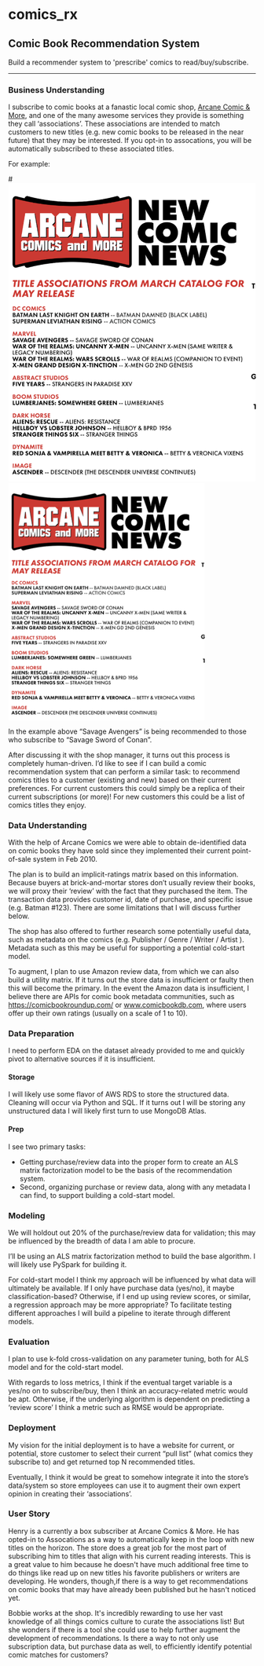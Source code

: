 # comics_rx

## Comic Book Recommendation System

Build a recommender system to 'prescribe' comics to read/buy/subscribe.

---

### Business Understanding
I subscribe to comic books at a fanastic local comic shop, [Arcane Comic & More](https://www.arcanecomicbooks.com/), and one of the many awesome services they provide is something they call ‘associations’. These associations are intended to match customers to new titles (e.g. new comic books to be released in the near future) that they may be interested. If you opt-in to assocations, you will be automatically subscribed to these associated titles.

For example:

#![](assets/assoc_example.png)
<img src="assets/assoc_example.png" width=400, align='center'>

In the example above “Savage Avengers” is being recommended to those who subscribe to “Savage Sword of Conan”.

After discussing it with the shop manager, it turns out this process is completely human-driven. I’d like to see if I can build a comic recommendation system that can perform a similar task: to recommend comics titles to a customer (existing and new) based on their current preferences. For current customers this could simply be a replica of their current subscriptions (or more)! For new customers this could be a list of comics titles they enjoy.

### Data Understanding
With the help of Arcane Comics we were able to obtain de-identified data on comic books they have sold since they implemented their current point-of-sale system in Feb 2010. 

The plan is to build an implicit-ratings matrix based on this information. Because buyers at brick-and-mortar stores don’t usually review their books, we will proxy their ‘review’ with the fact that they purchased the item. The transaction data provides customer id, date of purchase, and specific issue (e.g. Batman #123). There are some limitations that I will discuss further below.

The shop has also offered to further research some potentially useful data, such as metadata on the comics (e.g. Publisher / Genre / Writer / Artist ). Metadata such as this may be useful for supporting a potential cold-start model.

To augment, I plan to use Amazon review data, from which we can also build a utility matrix. If it turns out the store data is insufficient or faulty then this will become the primary. In the event the Amazon data is insufficient, I believe there are APIs for comic book metadata communities, such as https://comicbookroundup.com/ or www.comicbookdb.com, where users offer up their own ratings (usually on a scale of 1 to 10).

### Data Preparation
I need to perform EDA on the dataset already provided to me and quickly pivot to alternative sources if it is insufficient.

#### Storage
I will likely use some flavor of AWS RDS to store the structured data. Cleaning will occur via Python and SQL.
If it turns out I will be storing any unstructured data I will likely first turn to use MongoDB Atlas.

#### Prep
I see two primary tasks:  
- Getting purchase/review data into the proper form to create an ALS matrix factorization model to be the basis of the recommendation system.
- Second, organizing purchase or review data, along with any metadata I can find, to support building a cold-start model.

### Modeling
We will holdout out 20% of the purchase/review data for validation; this may be influenced by the breadth of data I am able to procure.

I’ll be using an ALS matrix factorization method to build the base algorithm. I will likely use PySpark for building it.

For cold-start model I think my approach will be influenced by what data will ultimately be available. If I only have purchase data (yes/no), it maybe classification-based? Otherwise, if I end up using review scores, or similar, a regression approach may be more appropriate?
To facilitate testing different approaches I will build a pipeline to iterate through different models.

### Evaluation
I plan to use k-fold cross-validation on any parameter tuning, both for ALS model and for the cold-start model. 

With regards to loss metrics, I think if the eventual target variable is a yes/no on to subscribe/buy, then I think an accuracy-related metric would be apt. Otherwise, if the underlying algorithm is dependent on predicting a ‘review score’ I think a metric such as RMSE would be appropriate.

### Deployment
My vision for the initial deployment is to have a website for current, or potential, store customer to select their current “pull list” (what comics they subscribe to) and get returned top N recommended titles. 

Eventually, I think it would be great to somehow integrate it into the store’s data/system so store employees can use it to augment their own expert opinion in creating their ‘associations’.

### User Story
Henry is a currently a box subscriber at Arcane Comics & More. He has opted-in to Assocations as a way to automatically keep in the loop with new titles on the horizon. The store does a great job for the most part of subscribing him to titles that align with his current reading interests. This is a great value to him because he doesn't have much additional free time to do things like read up on new titles his favorite publishers or writers are developing. He wonders, though,if there is a way to get recommendations on comic books that may have already been published but he hasn't noticed yet.

Bobbie works at the shop. It's incredibly rewarding to use her vast knowledge of all things comics culture to curate the associations list! But she wonders if there is a tool she could use to help further augment the development of recommendations. Is there a way to not only use subscription data, but purchase data as well, to efficiently identify potential comic matches for customers?   



